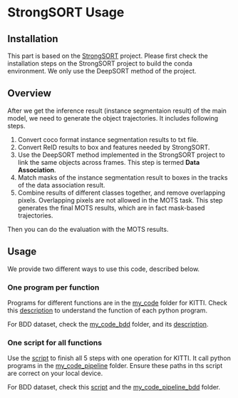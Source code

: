# StrongSORT Usage
## Installation
This part is based on the [StrongSORT](https://github.com/dyhBUPT/StrongSORT) project. Please first check the installation steps on the StrongSORT project to build the conda environment.
We only use the DeepSORT method of the project.

## Overview
After we get the inference result (instance segmentaion result) of the main model, we need to generate the object trajectories. It includes following steps.
1. Convert coco format instance segmentation results to txt file.
2. Convert ReID results to box and features needed by StrongSORT.
3. Use the DeepSORT method implemented in the StrongSORT project to link the same objects across frames. This step is termed **Data Association**.
4. Match masks of the instance segmentation result to boxes in the tracks of the data association result.
5. Combine results of different classes together, and remove overlapping pixels. Overlapping pixels are not allowed in the MOTS task. This step generates the final MOTS results, which are in fact mask-based trajectories.

Then you can do the evaluation with the MOTS results.

## Usage
We provide two different ways to use this code, described below.
### One program per function
Programs for different functions are in the [my_code](my_code) folder for KITTI. Check this [description](my_code/the_readme_pipeline.txt) to understand the function of each python program.

For BDD dataset, check the [my_code_bdd](my_code_bdd) folder, and its [description](my_code_bdd/readme_bdd.txt).
### One script for all functions
Use the [script](my_code_pipeline/my_pipeline.sh) to finish all 5 steps with one operation for KITTI. It call python programs in the [my_code_pipeline](my_code_pipeline) folder. Ensure these paths in ths script are correct on your local device.

For BDD dataset, check this [script](my_code_pipeline_bdd/my_bdd_pipeline.sh) and the [my_code_pipeline_bdd](my_code_pipeline_bdd) folder.
